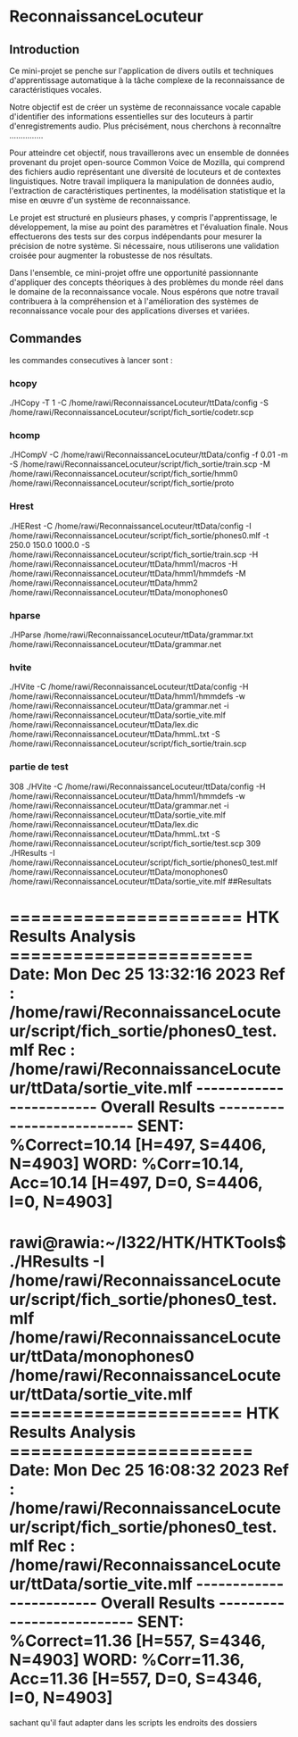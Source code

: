 # ReconnaissanceLocuteur
## Introduction
Ce mini-projet se penche sur l'application de divers outils et techniques d'apprentissage automatique à la tâche complexe de la reconnaissance de caractéristiques vocales.

Notre objectif est de créer un système de reconnaissance vocale capable d'identifier des informations essentielles sur des locuteurs à partir d'enregistrements audio. Plus précisément, nous cherchons à reconnaître ...............

Pour atteindre cet objectif, nous travaillerons avec un ensemble de données provenant du projet open-source Common Voice de Mozilla, qui comprend des fichiers audio représentant une diversité de locuteurs et de contextes linguistiques. Notre travail impliquera la manipulation de données audio, l'extraction de caractéristiques pertinentes, la modélisation statistique et la mise en œuvre d'un système de reconnaissance.


Le projet est structuré en plusieurs phases, y compris l'apprentissage, le développement, la mise au point des paramètres et l'évaluation finale. Nous effectuerons des tests sur des corpus indépendants pour mesurer la précision de notre système. Si nécessaire, nous utiliserons une validation croisée pour augmenter la robustesse de nos résultats.

Dans l'ensemble, ce mini-projet offre une opportunité passionnante d'appliquer des concepts théoriques à des problèmes du monde réel dans le domaine de la reconnaissance vocale. Nous espérons que notre travail contribuera à la compréhension et à l'amélioration des systèmes de reconnaissance vocale pour des applications diverses et variées.

## Commandes

les commandes consecutives à lancer sont : 


### hcopy
./HCopy -T 1 -C /home/rawi/ReconnaissanceLocuteur/ttData/config -S /home/rawi/ReconnaissanceLocuteur/script/fich_sortie/codetr.scp

### hcomp

./HCompV -C /home/rawi/ReconnaissanceLocuteur/ttData/config -f 0.01 -m -S /home/rawi/ReconnaissanceLocuteur/script/fich_sortie/train.scp -M /home/rawi/ReconnaissanceLocuteur/script/fich_sortie/hmm0 /home/rawi/ReconnaissanceLocuteur/script/fich_sortie/proto


### Hrest

 ./HERest -C /home/rawi/ReconnaissanceLocuteur/ttData/config -I /home/rawi/ReconnaissanceLocuteur/script/fich_sortie/phones0.mlf -t 250.0 150.0 1000.0 -S /home/rawi/ReconnaissanceLocuteur/script/fich_sortie/train.scp -H /home/rawi/ReconnaissanceLocuteur/ttData/hmm1/macros -H /home/rawi/ReconnaissanceLocuteur/ttData/hmm1/hmmdefs -M /home/rawi/ReconnaissanceLocuteur/ttData/hmm2 /home/rawi/ReconnaissanceLocuteur/ttData/monophones0


### hparse

 ./HParse /home/rawi/ReconnaissanceLocuteur/ttData/grammar.txt /home/rawi/ReconnaissanceLocuteur/ttData/grammar.net


### hvite

./HVite -C /home/rawi/ReconnaissanceLocuteur/ttData/config -H /home/rawi/ReconnaissanceLocuteur/ttData/hmm1/hmmdefs -w /home/rawi/ReconnaissanceLocuteur/ttData/grammar.net -i /home/rawi/ReconnaissanceLocuteur/ttData/sortie_vite.mlf /home/rawi/ReconnaissanceLocuteur/ttData/lex.dic /home/rawi/ReconnaissanceLocuteur/ttData/hmmL.txt -S /home/rawi/ReconnaissanceLocuteur/script/fich_sortie/train.scp

### partie de test
  308  ./HVite -C /home/rawi/ReconnaissanceLocuteur/ttData/config -H /home/rawi/ReconnaissanceLocuteur/ttData/hmm1/hmmdefs -w /home/rawi/ReconnaissanceLocuteur/ttData/grammar.net -i /home/rawi/ReconnaissanceLocuteur/ttData/sortie_vite.mlf /home/rawi/ReconnaissanceLocuteur/ttData/lex.dic /home/rawi/ReconnaissanceLocuteur/ttData/hmmL.txt -S /home/rawi/ReconnaissanceLocuteur/script/fich_sortie/test.scp
  309  ./HResults -I /home/rawi/ReconnaissanceLocuteur/script/fich_sortie/phones0_test.mlf /home/rawi/ReconnaissanceLocuteur/ttData/monophones0 /home/rawi/ReconnaissanceLocuteur/ttData/sortie_vite.mlf
##Resultats 


====================== HTK Results Analysis =======================
  Date: Mon Dec 25 13:32:16 2023
  Ref : /home/rawi/ReconnaissanceLocuteur/script/fich_sortie/phones0_test.mlf
  Rec : /home/rawi/ReconnaissanceLocuteur/ttData/sortie_vite.mlf
------------------------ Overall Results --------------------------
SENT: %Correct=10.14 [H=497, S=4406, N=4903]
WORD: %Corr=10.14, Acc=10.14 [H=497, D=0, S=4406, I=0, N=4903]
===================================================================

rawi@rawia:~/I322/HTK/HTKTools$ ./HResults -I /home/rawi/ReconnaissanceLocuteur/script/fich_sortie/phones0_test.mlf /home/rawi/ReconnaissanceLocuteur/ttData/monophones0 /home/rawi/ReconnaissanceLocuteur/ttData/sortie_vite.mlf
====================== HTK Results Analysis =======================
  Date: Mon Dec 25 16:08:32 2023
  Ref : /home/rawi/ReconnaissanceLocuteur/script/fich_sortie/phones0_test.mlf
  Rec : /home/rawi/ReconnaissanceLocuteur/ttData/sortie_vite.mlf
------------------------ Overall Results --------------------------
SENT: %Correct=11.36 [H=557, S=4346, N=4903]
WORD: %Corr=11.36, Acc=11.36 [H=557, D=0, S=4346, I=0, N=4903]
===================================================================

sachant qu'il faut adapter dans les scripts les endroits des dossiers
